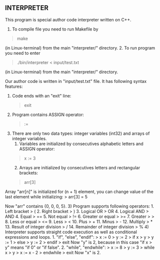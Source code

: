 ## INTERPRETER
This program is special author code interpreter written on C++.
1. To compile file you need to run Makefile by
> make

(in Linux-terminal) from the main "interpreter/" directory.
2. To run program you need to enter
> ./bin/interpreter < input/test.txt

(in Linux-terminal) from the main "interpreter/" directory.

Our author code is written in "input/test.txt" file. It has following syntax features:
1) Code ends with an "exit" line:
    > exit
1) Program contains ASSIGN operator:
    > :=
2) There are only two data types: integer variables (int32) and arrays of integer variables.
    1. Variables are initialized by consecutives alphabetic letters and ASSIGN operator:
    > x := 3
    2. Arrays are initialized by consecutives letters and rectangular brackets:
    > arr[3]

Array "arr[n]" is initialized for (n + 1) element, you can change value of the last element while initializing:
    > arr[3] = 5

Now "arr" contains {0, 0, 0, 5}.
3) Program supports following operators:
    1. Left bracket
    > (
    2. Right bracket
    > )
    3. Logical OR
    > OR
    4. Logical AND
    > AND
    4. Equal
    > ==
    5. Not equal
    > !=
    6. Greater or equal
    > >=
    7. Greater
    > >
    8. Less or equal
    > <=
    9. Less
    > <
    10. Plus
    > +
    11. Minus
    > -
    12. Multiply
    > *
    13. Result of integer division
    > /
    14. Remainder of integer division
    > %
4) Interpreter supports straight code execution as well as conditional expressions and loops.
    1. "if", "else", "endif":
    > x := 0
    > y := 2
    > if x > y
    >     y := 1
    > else
    >     y := 2
    > endif
    > exit
    Now "y" is 2, because in this case "if x > y" means "if 0" or "if false".
    2. "while", "endwhile":
    > x := 8
    > y := 3
    > while x > y
    >     x := x - 2
    > endwhile
    > exit
    Now "x" is 2.
